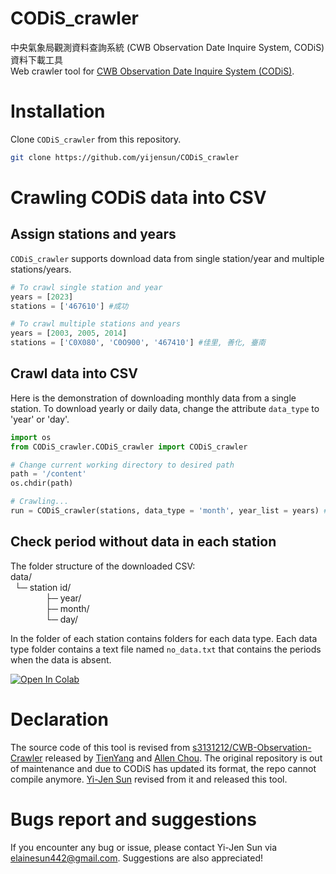 # CODiS_crawler
中央氣象局觀測資料查詢系統 (CWB Observation Date Inquire System, CODiS) 資料下載工具<br>
Web crawler tool for [CWB Observation Date Inquire System (CODiS)](https://e-service.cwb.gov.tw/HistoryDataQuery/).

# Installation
Clone `CODiS_crawler` from this repository.
```bash
git clone https://github.com/yijensun/CODiS_crawler
```

# Crawling CODiS data into CSV
## Assign stations and years
`CODiS_crawler` supports download data from single station/year and multiple stations/years.
```python
# To crawl single station and year
years = [2023]
stations = ['467610'] #成功 

# To crawl multiple stations and years
years = [2003, 2005, 2014]
stations = ['C0X080', 'C0O900', '467410'] #佳里, 善化, 臺南 
```
## Crawl data into CSV
Here is the demonstration of downloading monthly data from a single station. To download yearly or daily data, change the attribute `data_type` to 'year' or 'day'.
```python
import os
from CODiS_crawler.CODiS_crawler import CODiS_crawler

# Change current working directory to desired path
path = '/content'
os.chdir(path)

# Crawling...
run = CODiS_crawler(stations, data_type = 'month', year_list = years) # Crawl monthly report
```
## Check period without data in each station
The folder structure of the downloaded CSV:<br>
data/<br>
&ensp;└─ station id/<br>
&emsp;&emsp;&emsp;&emsp;├─ year/<br>
&emsp;&emsp;&emsp;&emsp;├─ month/<br>
&emsp;&emsp;&emsp;&emsp;└─ day/<br>

In the folder of each station contains folders for each data type.
Each data type folder contains a text file named `no_data.txt` that contains the periods when the data is absent.

<div>
   <a href="https://colab.research.google.com/drive/1iH8FdF3JS2wzl3mwjKcS1TegipWaUYFn?usp=sharing"><img src="https://colab.research.google.com/assets/colab-badge.svg" alt="Open In Colab"></a>
</div>

# Declaration
The source code of this tool is revised from [s3131212/CWB-Observation-Crawler](https://github.com/s3131212/CWB-Observation-Crawler) released by [TienYang](https://github.com/wy36101299) and [Allen Chou](https://github.com/s3131212). The original repository is out of maintenance and due to CODiS has updated its format, the repo cannot compile anymore. [Yi-Jen Sun](https://github.com/yijensun) revised from it and released this tool.

# Bugs report and suggestions 
If you encounter any bug or issue, please contact Yi-Jen Sun via elainesun442@gmail.com. Suggestions are also appreciated!
